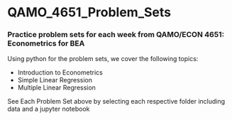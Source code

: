 # QAMO_4651_Problem_Sets
### Practice problem sets for each week from QAMO/ECON 4651: Econometrics for BEA

Using python for the problem sets, we cover the following topics: 
 - Introduction to Econometrics
 - Simple Linear Regression
 - Multiple Linear Regression

See Each Problem Set above by selecting each respective folder including data and a jupyter notebook
